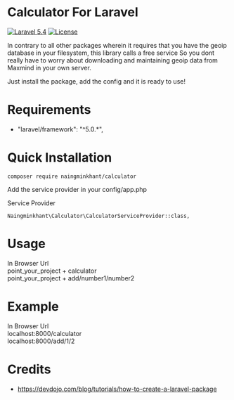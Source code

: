 Calculator For Laravel
=======================

[![Laravel 5.4](https://img.shields.io/badge/Laravel-5.4-orange.svg?style=flat-square)](http://laravel.com)
[![License](http://img.shields.io/badge/license-MIT-brightgreen.svg?style=flat-square)](https://tldrlegal.com/license/mit-license)

In contrary to all other packages wherein it requires that you have the geoip database in your filesystem, this library calls a free service
So you dont really have to worry about downloading and maintaining geoip data from Maxmind in your own server.

Just install the package, add the config and it is ready to use!


Requirements
============

* "laravel/framework": "^5.0.*",

Quick Installation
==================

    composer require naingminkhant/calculator

Add the service provider in your config/app.php

Service Provider

    Naingminkhant\Calculator\CalculatorServiceProvider::class,
    
Usage
=====

In Browser Url <br />
point_your_project + calculator <br />
point_your_project + add/number1/number2

Example
=======
In Browser Url <br />
localhost:8000/calculator <br />
localhost:8000/add/1/2


Credits
=======

* https://devdojo.com/blog/tutorials/how-to-create-a-laravel-package
